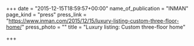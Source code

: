 +++
date = "2015-12-15T18:59:57+00:00"
name_of_publication = "INMAN"
page_kind = "press"
press_link = "https://www.inman.com/2015/12/15/luxury-listing-custom-three-floor-home/"
press_photo = ""
title = "Luxury listing: Custom three-floor home"

+++